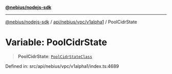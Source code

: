[**@nebius/nodejs-sdk**](../../../../../README.md)

---

[@nebius/nodejs-sdk](../../../../../README.md) / [api/nebius/vpc/v1alpha1](../README.md) / PoolCidrState

# Variable: PoolCidrState

> **PoolCidrState**: [`PoolCidrStateClass`](../type-aliases/PoolCidrStateClass.md)

Defined in: src/api/nebius/vpc/v1alpha1/index.ts:4689
